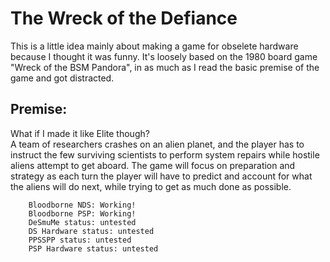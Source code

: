 # The Wreck of the Defiance  
This is a little idea mainly about making a game for obselete hardware because I thought it was funny. It's loosely based on the 1980 board game "Wreck of the BSM Pandora", in as much as I read the basic premise of the game and got distracted.  

## Premise:  
What if I made it like Elite though?  
A team of researchers crashes on an alien planet, and the player has to instruct the few surviving scientists to perform system repairs while hostile aliens attempt to get aboard. The game will focus on preparation and strategy as each turn the player will have to predict and account for what the aliens will do next, while trying to get as much done as possible.

        Bloodborne NDS: Working!  
        Bloodborne PSP: Working!  
        DeSmuMe status: untested  
        DS Hardware status: untested  
        PPSSPP status: untested  
        PSP Hardware status: untested

